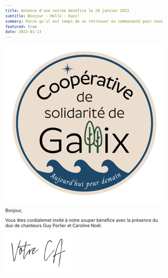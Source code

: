 ```yaml
---
title: Annonce d'une soirée bénéfice le 28 janvier 2023
subtitle: Bonjour - Hello - Kuei!
summary: Parce qu'il est temps de se retrouver en communauté pour vous mettre à jour sur les développements de la Coop et célébrer l'année 2023 en chansons!
featured: true
date: 2023-01-13
---
```


![logo](/img/logo/csg_logo-slogan_1000x.png)

Bonjour,

Vous êtes cordialemet invité à notre souper bénéfice avec la présence du duo de chanteurs Guy Porlier et Caroline Noël.

![signature](/img/votre_ca.svg)

